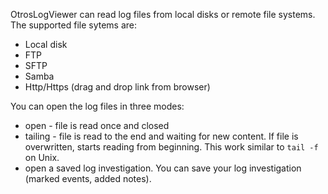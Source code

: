 OtrosLogViewer can read log files from local disks or remote file systems. The supported file sytems are:
  * Local disk
  * FTP
  * SFTP
  * Samba
  * Http/Https (drag and drop link from browser)

You can open the log files in three modes:
  * open - file is read once and closed
  * tailing - file is read to the end and waiting for new content. If file is overwritten, starts reading from beginning. This work similar to `tail -f` on Unix.
  * open a saved log investigation. You can save your log investigation  (marked events, added notes).


